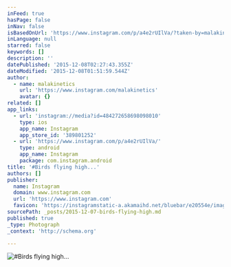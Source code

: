 ```yaml
---
inFeed: true
hasPage: false
inNav: false
isBasedOnUrl: 'https://www.instagram.com/p/a4e2rUIlVa/?taken-by=malakinetics'
inLanguage: null
starred: false
keywords: []
description: ''
datePublished: '2015-12-08T02:27:43.355Z'
dateModified: '2015-12-08T01:51:59.544Z'
author:
  - name: malakinetics
    url: 'https://www.instagram.com/malakinetics'
    avatar: {}
related: []
app_links:
  - url: 'instagram://media?id=484272658698098010'
    type: ios
    app_name: Instagram
    app_store_id: '389801252'
  - url: 'https://www.instagram.com/p/a4e2rUIlVa/'
    type: android
    app_name: Instagram
    package: com.instagram.android
title: '#Birds flying high...'
authors: []
publisher:
  name: Instagram
  domain: www.instagram.com
  url: 'https://www.instagram.com'
  favicon: 'https://instagramstatic-a.akamaihd.net/bluebar/e20554e/images/ico/favicon.ico'
sourcePath: _posts/2015-12-07-birds-flying-high.md
published: true
_type: Photograph
_context: 'http://schema.org'

---
```

![#Birds flying high...](https://s3-us-west-2.amazonaws.com/the-grid-img/p/4296fbab2e164ab630633e9caf3804fec80a0839.jpg)
